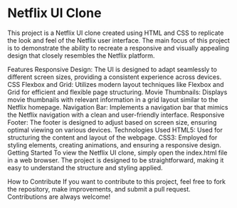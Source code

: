 # Netflix UI Clone

This project is a Netflix UI clone created using HTML and CSS to replicate the look and feel of the Netflix user interface. The main focus of this project is to demonstrate the ability to recreate a responsive and visually appealing design that closely resembles the Netflix platform.

Features
Responsive Design: The UI is designed to adapt seamlessly to different screen sizes, providing a consistent experience across devices.
CSS Flexbox and Grid: Utilizes modern layout techniques like Flexbox and Grid for efficient and flexible page structuring.
Movie Thumbnails: Displays movie thumbnails with relevant information in a grid layout similar to the Netflix homepage.
Navigation Bar: Implements a navigation bar that mimics the Netflix navigation with a clean and user-friendly interface.
Responsive Footer: The footer is designed to adjust based on screen size, ensuring optimal viewing on various devices.
Technologies Used
HTML5: Used for structuring the content and layout of the webpage.
CSS3: Employed for styling elements, creating animations, and ensuring a responsive design.
Getting Started
To view the Netflix UI clone, simply open the index.html file in a web browser. The project is designed to be straightforward, making it easy to understand the structure and styling applied.

How to Contribute
If you want to contribute to this project, feel free to fork the repository, make improvements, and submit a pull request. Contributions are always welcome!
